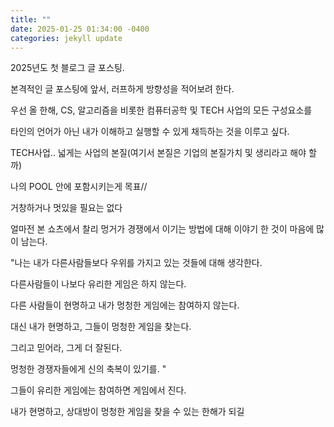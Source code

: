 ```yaml
---
title: ""
date: 2025-01-25 01:34:00 -0400
categories: jekyll update
---
```

2025년도 첫 블로그 글 포스팅.

본격적인 글 포스팅에 앞서, 러프하게 방향성을 적어보려 한다.

우선 올 한해, CS, 알고리즘을 비롯한 컴퓨터공학 및 TECH 사업의 모든 구성요소를

타인의 언어가 아닌 내가 이해하고 실행할 수 있게 채득하는 것을 이루고 싶다.

TECH사업.. 넓게는 사업의 본질(여기서 본질은 기업의 본질가치 및 생리라고 해야 할까)

나의 POOL 안에 포함시키는게 목표//

거창하거나 멋있을 필요는 없다

얼마전 본 쇼츠에서 찰리 멍거가 경쟁에서 이기는 방법에 대해 이야기 한 것이 마음에 많이 남는다.

"나는 내가 다른사람들보다 우위를 가지고 있는 것들에 대해 생각한다.

다른사람들이 나보다 유리한 게임은 하지 않는다.

다른 사람들이 현명하고 내가 멍청한 게임에는 참여하지 않는다.

대신 내가 현명하고, 그들이 멍청한 게임을 찾는다.

그리고 믿어라, 그게 더 잘된다.

멍청한 경쟁자들에게 신의 축복이 있기를.
"

그들이 유리한 게임에는 참여하면 게임에서 진다.

내가 현명하고, 상대방이 멍청한 게임을 찾을 수 있는 한해가 되길


